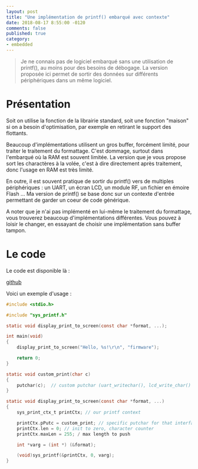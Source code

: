 ```yaml
---
layout: post
title: "Une implémentation de printf() embarqué avec contexte"
date: 2018-08-17 8:55:00 -0120
comments: false
published: true
category:
- embedded
---
```


> Je ne connais pas de logiciel embarqué sans une utilisation de printf(), au moins pour des besoins de débogage. La version proposée ici permet de sortir des données sur différents périphériques dans un même logiciel.

# Présentation

Soit on utilise la fonction de la librairie standard, soit une fonction "maison" si on a besoin d'optimisation, par exemple en retirant le support des flottants.

Beaucoup d'implémentations utilisent un gros buffer, forcément limité, pour traiter le traitement du formattage. C'est dommage, surtout dans l'embarqué où la RAM est souvent limitée. La version que je vous propose sort les charactères à la volée, c'est à dire directement après traitement, donc l'usage en RAM est très limité.

En outre, il est souvent pratique de sortir du printf() vers de multiples périphériques : un UART, un écran LCD, un module RF, un fichier en émoire Flash ... Ma version de printf() se base donc sur un contexte d'entrée permettant de garder un coeur de code générique.

A noter que je n'ai pas implémenté en lui-même le traitement du formattage, vous trouverez beaucoup d'implémentations différentes. Vous pouvez à loisir le changer, en essayant de choisir une implémentation sans buffer tampon.

# Le code

Le code est disponible là :

[github](https://github.com/brasserie/sys_printf)

Voici un exemple d'usage :

```c
#include <stdio.h>

#include "sys_printf.h"

static void display_print_to_screen(const char *format, ...);

int main(void)
{
	display_print_to_screen("Hello, %s!\r\n", "firmware");

	return 0;
}

static void custom_print(char c)
{
	putchar(c);  // custom putchar (uart_writechar(), lcd_write_char() ...)
}

static void display_print_to_screen(const char *format, ...)
{
	sys_print_ctx_t printCtx; // our printf context

	printCtx.pPutc = custom_print; // specific putchar for that interface
	printCtx.len = 0; // init to zero, character counter
	printCtx.maxLen = 255; / max length to push

	int *varg = (int *) (&format);

	(void)sys_printf(&printCtx, 0, varg);
}
```
